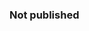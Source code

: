 ### Not published
<!--
# Termux YouTube Downloader (YTDL)
A simple and efficient YouTube downloader built for Termux using Node.js and @abrucci/ytdl-core. This tool allows you to download videos or extract audio directly from YouTube, with customizable options for quality and format. It also provides detailed information about the video, such as the title, duration, views, and channel name.

### Features:
- Download YouTube videos in both MP4 and MP3 formats.
- Automatically fetch and display video details (title, duration, views, channel).
- Customizable output quality for both video and audio.
- Multi-language support (English and Sinhala).
- Easy command-line interface (CLI) integration.
- Written in Node.js with asynchronous support for smooth performance.
- Fully compatible with Termux on Android.

### How to use: 
1. Download termux app , open app and give storage permission.
```bash
termux-setup-storage
```  
2. Update packages.
```bash
pkg update && pkg upgrade
```
3. Install Git.
```bash
pkg install git
```
4. Install node.js
```bash
pkg install nodejs-lts
```
5. Clone this repository and open.
```bash
git clone https://github.com/MR-NIMA-X/termux-ytdl.git && cd termux-ytdl
```
6. Install Dependencies.
```bash
npm install
```
7. Download tiktok video using link
```bash
node down < youtube link >
```
Example download video: 
```bash
node down https://youtu.be/3H3gKSi1wrw?si=BDiuBQ_fg29sukR1
```

#### Image.
![image](https://github.com/user-attachments/assets/6661f478-de03-4bc5-b87d-e4f98396e8ac)

-->
